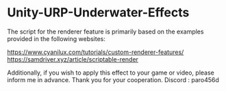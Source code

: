# Unity-URP-Underwater-Effects

The script for the renderer feature is primarily based on the examples provided in the following websites: 

https://www.cyanilux.com/tutorials/custom-renderer-features/
https://samdriver.xyz/article/scriptable-render

Additionally, if you wish to apply this effect to your game or video, please inform me in advance. Thank you for your cooperation.
Discord : paro456d
